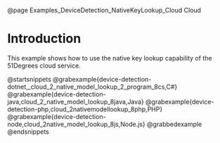 @page Examples_DeviceDetection_NativeKeyLookup_Cloud Cloud

# Introduction

This example shows how to use the native key lookup capability of the 51Degrees cloud service.

@startsnippets
@grabexample{device-detection-dotnet,_cloud_2_native_model_lookup_2_program_8cs,C#}
@grabexample{device-detection-java,cloud_2_native_model_lookup_8java,Java}
@grabexample{device-detection-php,cloud_2nativemodellookup_8php,PHP}
@grabexample{device-detection-node,cloud_2native_model_lookup_8js,Node.js}
@grabbedexample
@endsnippets

